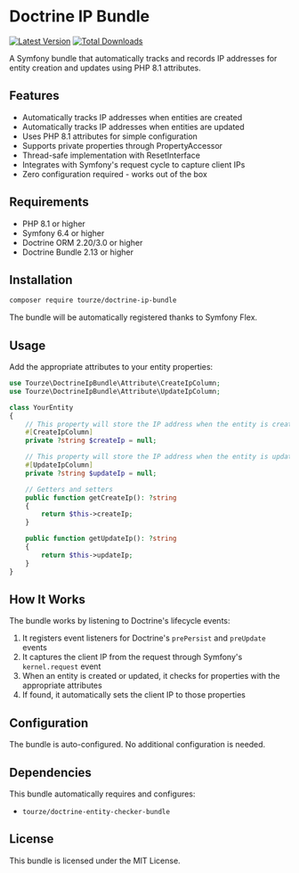 # Doctrine IP Bundle

[![Latest Version](https://img.shields.io/packagist/v/tourze/doctrine-ip-bundle.svg?style=flat-square)](https://packagist.org/packages/tourze/doctrine-ip-bundle)
[![Total Downloads](https://img.shields.io/packagist/dt/tourze/doctrine-ip-bundle.svg?style=flat-square)](https://packagist.org/packages/tourze/doctrine-ip-bundle)

A Symfony bundle that automatically tracks and records IP addresses for entity creation and updates using PHP 8.1 attributes.

## Features

- Automatically tracks IP addresses when entities are created
- Automatically tracks IP addresses when entities are updated
- Uses PHP 8.1 attributes for simple configuration
- Supports private properties through PropertyAccessor
- Thread-safe implementation with ResetInterface
- Integrates with Symfony's request cycle to capture client IPs
- Zero configuration required - works out of the box

## Requirements

- PHP 8.1 or higher
- Symfony 6.4 or higher
- Doctrine ORM 2.20/3.0 or higher
- Doctrine Bundle 2.13 or higher

## Installation

```bash
composer require tourze/doctrine-ip-bundle
```

The bundle will be automatically registered thanks to Symfony Flex.

## Usage

Add the appropriate attributes to your entity properties:

```php
use Tourze\DoctrineIpBundle\Attribute\CreateIpColumn;
use Tourze\DoctrineIpBundle\Attribute\UpdateIpColumn;

class YourEntity
{
    // This property will store the IP address when the entity is created
    #[CreateIpColumn]
    private ?string $createIp = null;

    // This property will store the IP address when the entity is updated
    #[UpdateIpColumn]
    private ?string $updateIp = null;

    // Getters and setters
    public function getCreateIp(): ?string
    {
        return $this->createIp;
    }

    public function getUpdateIp(): ?string
    {
        return $this->updateIp;
    }
}
```

## How It Works

The bundle works by listening to Doctrine's lifecycle events:

1. It registers event listeners for Doctrine's `prePersist` and `preUpdate` events
2. It captures the client IP from the request through Symfony's `kernel.request` event
3. When an entity is created or updated, it checks for properties with the appropriate attributes
4. If found, it automatically sets the client IP to those properties

## Configuration

The bundle is auto-configured. No additional configuration is needed.

## Dependencies

This bundle automatically requires and configures:

- `tourze/doctrine-entity-checker-bundle`

## License

This bundle is licensed under the MIT License.
